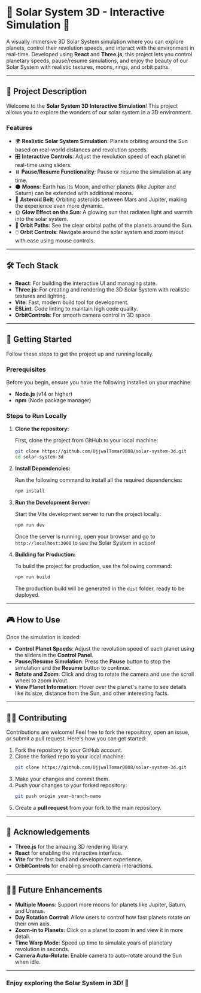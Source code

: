 # 🌌 **Solar System 3D - Interactive Simulation** 🚀

A visually immersive 3D Solar System simulation where you can explore planets, control their revolution speeds, and interact with the environment in real-time. Developed using **React** and **Three.js**, this project lets you control planetary speeds, pause/resume simulations, and enjoy the beauty of our Solar System with realistic textures, moons, rings, and orbit paths.

---

## 📜 **Project Description**

Welcome to the **Solar System 3D Interactive Simulation**! This project allows you to explore the wonders of our solar system in a 3D environment. 

### **Features**
- 🌍 **Realistic Solar System Simulation**: Planets orbiting around the Sun based on real-world distances and revolution speeds.
- 🎛️ **Interactive Controls**: Adjust the revolution speed of each planet in real-time using sliders.
- ⏸️ **Pause/Resume Functionality**: Pause or resume the simulation at any time.
- 🌑 **Moons**: Earth has its Moon, and other planets (like Jupiter and Saturn) can be extended with additional moons.
- 💫 **Asteroid Belt**: Orbiting asteroids between Mars and Jupiter, making the experience even more dynamic.
- 🌞 **Glow Effect on the Sun**: A glowing sun that radiates light and warmth into the solar system.
- 🔭 **Orbit Paths**: See the clear orbital paths of the planets around the Sun.
- 🖱️ **Orbit Controls**: Navigate around the solar system and zoom in/out with ease using mouse controls.

---

## 🛠️ **Tech Stack**

- **React**: For building the interactive UI and managing state.
- **Three.js**: For creating and rendering the 3D Solar System with realistic textures and lighting.
- **Vite**: Fast, modern build tool for development.
- **ESLint**: Code linting to maintain high code quality.
- **OrbitControls**: For smooth camera control in 3D space.

---

## 🚀 **Getting Started**

Follow these steps to get the project up and running locally.

### Prerequisites

Before you begin, ensure you have the following installed on your machine:
- **Node.js** (v14 or higher)
- **npm** (Node package manager)

### Steps to Run Locally

1. **Clone the repository:**

   First, clone the project from GitHub to your local machine:

   ```bash
   git clone https://github.com/UjjwalTomar0808/solar-system-3d.git
   cd solar-system-3d
   ```

2. **Install Dependencies:**

   Run the following command to install all the required dependencies:

   ```bash
   npm install
   ```

3. **Run the Development Server:**

   Start the Vite development server to run the project locally:

   ```bash
   npm run dev
   ```

   Once the server is running, open your browser and go to `http://localhost:3000` to see the Solar System in action!

4. **Building for Production:**

   To build the project for production, use the following command:

   ```bash
   npm run build
   ```

   The production build will be generated in the `dist` folder, ready to be deployed.

---

## 🎮 **How to Use**

Once the simulation is loaded:

- **Control Planet Speeds**: Adjust the revolution speed of each planet using the sliders in the **Control Panel**.
- **Pause/Resume Simulation**: Press the **Pause** button to stop the simulation and the **Resume** button to continue.
- **Rotate and Zoom**: Click and drag to rotate the camera and use the scroll wheel to zoom in/out.
- **View Planet Information**: Hover over the planet's name to see details like its size, distance from the Sun, and other interesting facts.

---

## 🧑‍💻 **Contributing**

Contributions are welcome! Feel free to fork the repository, open an issue, or submit a pull request. Here's how you can get started:

1. Fork the repository to your GitHub account.
2. Clone the forked repo to your local machine:
   ```bash
   git clone https://github.com/UjjwalTomar0808/solar-system-3d.git
   ```
3. Make your changes and commit them.
4. Push your changes to your forked repository:
   ```bash
   git push origin your-branch-name
   ```
5. Create a **pull request** from your fork to the main repository.


---

## 🌟 **Acknowledgements**

- **Three.js** for the amazing 3D rendering library.
- **React** for enabling the interactive interface.
- **Vite** for the fast build and development experience.
- **OrbitControls** for enabling smooth camera interactions.

---

## 🧑‍💻 **Future Enhancements**

- **Multiple Moons**: Support more moons for planets like Jupiter, Saturn, and Uranus.
- **Day Rotation Control**: Allow users to control how fast planets rotate on their own axis.
- **Zoom-in to Planets**: Click on a planet to zoom in and view it in more detail.
- **Time Warp Mode**: Speed up time to simulate years of planetary revolution in seconds.
- **Camera Auto-Rotate**: Enable camera to auto-rotate around the Sun when idle.

---

### **Enjoy exploring the Solar System in 3D! 🌠**
